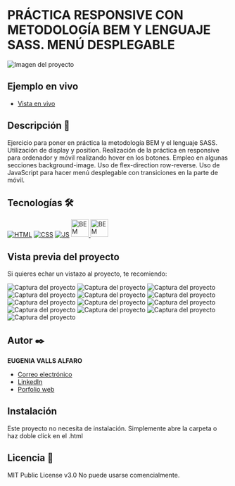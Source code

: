 # PRÁCTICA RESPONSIVE CON METODOLOGÍA BEM Y LENGUAJE SASS. MENÚ DESPLEGABLE

![Imagen del proyecto](https://raw.githubusercontent.com/eugeniavalls/practica5-puente/main/src/assets/screenshots/01.png)

## Ejemplo en vivo

- [Vista en vivo](https://eugeniavalls.github.io/practica5-puente/)

## Descripción 📑

Ejercicio para poner en práctica la metodología BEM y el lenguaje SASS.
Utilización de display y position.
Realización de la práctica en responsive para ordenador y móvil realizando hover en los botones.
Empleo en algunas secciones background-image.
Uso de flex-direction row-reverse.
Uso de JavaScript para hacer menú desplegable con transiciones en la parte de móvil.

## Tecnologías 🛠

<!-- Iconos sacados de: https://github.com/hendrasob/badges/blob/master/README.md y https://github.com/alexandresanlim/Badges4-README.md-Profile -->

[![HTML](https://img.shields.io/badge/HTML5-E34F26?style=for-the-badge&logo=html5&logoColor=white)](https://es.wikipedia.org/wiki/HTML5)
[![CSS](https://img.shields.io/badge/CSS3-1572B6?style=for-the-badge&logo=css3&logoColor=white)](https://es.wikipedia.org/wiki/CSS)
[![JS](https://img.shields.io/badge/JavaScript-F7DF1E?style=for-the-badge&logo=javascript&logoColor=black)](https://es.wikipedia.org/wiki/JavaScript)
<a href="https://getbem.com/">
<img src="http://jennyknuth.com/wp-content/uploads/2018/03/BEM-1.png" target="_blank" rel="noreferrer" width="40" height="40" alt="BEM metodology">
<a href="https://sass-lang.com/">
<img src="https://upload.wikimedia.org/wikipedia/commons/thumb/9/96/Sass_Logo_Color.svg/2560px-Sass_Logo_Color.svg.png" target="_blank" rel="noreferrer" width="40" alt="BEM metodology">
</a>
</a>

## Vista previa del proyecto

Si quieres echar un vistazo al proyecto, te recomiendo:

![Captura del proyecto](https://raw.githubusercontent.com/eugeniavalls/practica5-puente/main/src/assets/screenshots/02.png)
![Captura del proyecto](https://raw.githubusercontent.com/eugeniavalls/practica5-puente/main/src/assets/screenshots/03.png)
![Captura del proyecto](https://raw.githubusercontent.com/eugeniavalls/practica5-puente/main/src/assets/screenshots/04.png)
![Captura del proyecto](https://raw.githubusercontent.com/eugeniavalls/practica5-puente/main/src/assets/screenshots/05.png)
![Captura del proyecto](https://raw.githubusercontent.com/eugeniavalls/practica5-puente/main/src/assets/screenshots/06.png)
![Captura del proyecto](https://raw.githubusercontent.com/eugeniavalls/practica5-puente/main/src/assets/screenshots/07.png)
![Captura del proyecto](https://raw.githubusercontent.com/eugeniavalls/practica5-puente/main/src/assets/screenshots/08.png)
![Captura del proyecto](https://raw.githubusercontent.com/eugeniavalls/practica5-puente/main/src/assets/screenshots/09.png)
![Captura del proyecto](https://raw.githubusercontent.com/eugeniavalls/practica5-puente/main/src/assets/screenshots/10.png)
![Captura del proyecto](https://raw.githubusercontent.com/eugeniavalls/practica5-puente/main/src/assets/screenshots/11.png)
![Captura del proyecto](https://raw.githubusercontent.com/eugeniavalls/practica5-puente/main/src/assets/screenshots/12.png)
![Captura del proyecto](https://raw.githubusercontent.com/eugeniavalls/practica5-puente/main/src/assets/screenshots/13.png)
![Captura del proyecto](https://raw.githubusercontent.com/eugeniavalls/practica5-puente/main/src/assets/screenshots/14.png)

## Autor ✒️

**EUGENIA VALLS ALFARO**

- [Correo electrónico](e.vallsalfaro@gmail.com)
- [LinkedIn](https://www.linkedin.com/in/eugenia-valls-alfaro-540b1a20a)
- [Porfolio web](https://tu-dominio.com/)

## Instalación

Este proyecto no necesita de instalación. Simplemente abre la carpeta o haz doble click en el .html

## Licencia 📄

MIT Public License v3.0
No puede usarse comencialmente.
